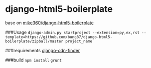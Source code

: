 django-html5-boilerplate
========================

base on [mike360/django-html5-boilerplate](https://github.com/mike360/django-html5-boilerplate)

###Usage
```django-admin.py startproject --extension=py,ex,rst --template=https://github.com/bung87/django-html5-boilerplate/zipball/master project_name```

###requirements
[django-cdn-finder](https://github.com/bung87/django-cdn-finder)

###build
```npm install```
```grunt```
